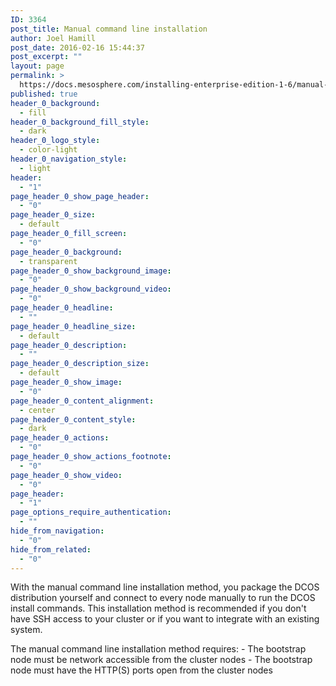 ```yaml
---
ID: 3364
post_title: Manual command line installation
author: Joel Hamill
post_date: 2016-02-16 15:44:37
post_excerpt: ""
layout: page
permalink: >
  https://docs.mesosphere.com/installing-enterprise-edition-1-6/manual-installation/
published: true
header_0_background:
  - fill
header_0_background_fill_style:
  - dark
header_0_logo_style:
  - color-light
header_0_navigation_style:
  - light
header:
  - "1"
page_header_0_show_page_header:
  - "0"
page_header_0_size:
  - default
page_header_0_fill_screen:
  - "0"
page_header_0_background:
  - transparent
page_header_0_show_background_image:
  - "0"
page_header_0_show_background_video:
  - "0"
page_header_0_headline:
  - ""
page_header_0_headline_size:
  - default
page_header_0_description:
  - ""
page_header_0_description_size:
  - default
page_header_0_show_image:
  - "0"
page_header_0_content_alignment:
  - center
page_header_0_content_style:
  - dark
page_header_0_actions:
  - "0"
page_header_0_show_actions_footnote:
  - "0"
page_header_0_show_video:
  - "0"
page_header:
  - "1"
page_options_require_authentication:
  - ""
hide_from_navigation:
  - "0"
hide_from_related:
  - "0"
---
```

With the manual command line installation method, you package the DCOS distribution yourself and connect to every node manually to run the DCOS install commands. This installation method is recommended if you don't have SSH access to your cluster or if you want to integrate with an existing system.

The manual command line installation method requires: - The bootstrap node must be network accessible from the cluster nodes - The bootstrap node must have the HTTP(S) ports open from the cluster nodes